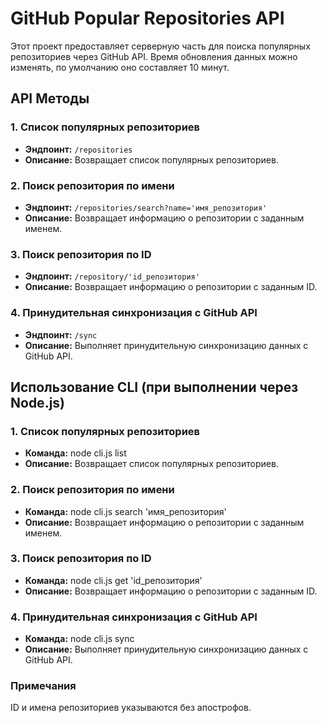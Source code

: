 # GitHub Popular Repositories API

Этот проект предоставляет серверную часть для поиска популярных репозиториев через GitHub API. Время обновления данных можно изменять, по умолчанию оно составляет 10 минут.

## API Методы

### 1. Список популярных репозиториев

- **Эндпоинт:** `/repositories`
- **Описание:** Возвращает список популярных репозиториев.

### 2. Поиск репозитория по имени

- **Эндпоинт:** `/repositories/search?name='имя_репозитория'`
- **Описание:** Возвращает информацию о репозитории с заданным именем.

### 3. Поиск репозитория по ID

- **Эндпоинт:** `/repository/'id_репозитория'`
- **Описание:** Возвращает информацию о репозитории с заданным ID.

### 4. Принудительная синхронизация с GitHub API

- **Эндпоинт:** `/sync`
- **Описание:** Выполняет принудительную синхронизацию данных с GitHub API.

## Использование CLI (при выполнении через Node.js)

### 1. Список популярных репозиториев

- **Команда:**
  node cli.js list
- **Описание:** Возвращает список популярных репозиториев.

### 2. Поиск репозитория по имени

- **Команда:**
  node cli.js search 'имя_репозитория'
- **Описание:** Возвращает информацию о репозитории с заданным именем.

### 3. Поиск репозитория по ID

- **Команда:**
  node cli.js get 'id_репозитория'
- **Описание:** Возвращает информацию о репозитории с заданным ID.

### 4. Принудительная синхронизация с GitHub API

- **Команда:**
  node cli.js sync
- **Описание:** Выполняет принудительную синхронизацию данных с GitHub API.

### Примечания

ID и имена репозиториев указываются без апострофов.
